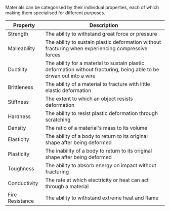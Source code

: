 Materials can be categorised by their individual properties, each of which making them specialised for different purposes.

| Property        | Description                                                                                                          |
| --------------- | -------------------------------------------------------------------------------------------------------------------- |
| Strength        | The ability to withstand great force or pressure                                                                     |
| Malleability    | The ability to sustain plastic deformation without fracturing when experiencing compressive forces                   |
| Ductility       | The ability for a material to sustain plastic deformation without fracturing, being able to be drwan out into a wire |
| Brittleness     | The ability of a material to fracture with little elastic deformation                                                |
| Stiffness       | The extent to which an object resists deformation                                                                    |
| Hardness        | The ability to resist plastic deformation through scratching                                                         |
| Density         | The ratio of a material's mass to its volume                                                                         |
| Elasticity      | The ability of a body to return to its original shape after being deformed                                           |
| Plasticity      | The inability of a body to return to its original shape after being deformed                                         |
| Toughness       | The ability to absorb energy on impact without fracturing                                                            |
| Conductivity    | The rate at which electricity or heat can act through a material                                                     |
| Fire Resistance | The ability to withstand extreme heat and flame                                                                      |
